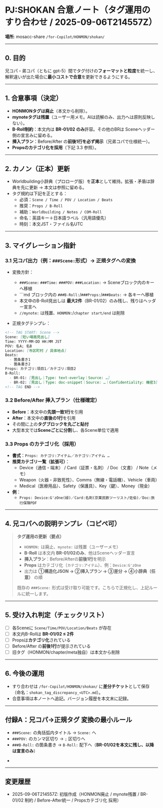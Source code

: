 
# PJ:SHOKAN 合意ノート（タグ運用のすり合わせ / 2025-09-06T214557Z）

**場所**: mosacc-share `/for-Copilot/HONMON/shokan/`

---

## 0. 目的
兄コパ・弟コパ（ともに gpt-5）間でタグ付けの**フォーマットと粒度**を統一し、解釈違いが出た場合に**最小コストで合意**を更新できるようにする。

---

## 1. 合意事項（決定）
- **HONMONタグは廃止**（本文から削除）。
- **mynoteタグは残置**（ユーザー用メモ。AIは読解のみ、出力へは原則反映しない）。
- **B-Roll制約**：本文内は **BR-01/02 のみ**許容。その他のBRは Sceneヘッダー側の宣言みに留める。
- **挿入プラン**：Before/After の**前後1行を必ず掲示**（兄弟コパで仕様統一）。
- **Propsのカテゴリ化を採用**（下記 3.3 参照）。

---

## 2. カノン（正本）更新
- Worldbuilding小辞典（プロローグ版）を**正本**として維持。拡張・矛盾は辞典を先に更新 → 本文は参照に留める。
- タグ規約は下記を正とする：
  - 必須：`Scene / Time / POV / Location / Beats`
  - 推奨：`Props / B-Roll`
  - 補助：`Worldbuilding / Notes / COM-Roll`
  - 命名：英語キー＋日本語ラベル（汎用語優先）
  - 時刻：本文JST・ファイル名UTC

---

## 3. マイグレーション指針
### 3.1 兄コパ出力（例：`###Scene:`形式）→ 正規タグへの変換
- 変換方針：
  - `###Scene:` `###Time:` `###POV:` `###Location:` → Sceneブロック内のキーへ移植
  - ```md ブロック内の `###B-Roll:`/`###Props:`/`###Beats:` → 各キーへ移植
  - 本文中のB-Roll見出しは **最大2件**（BR-01/02）のみ残し、残りはヘッダー宣言へ
  - `//mynote:` は残置、`HONMON:`/`chapter start/end` は削除

- 正規タグテンプレ：
```markdown
<!-- TAG START: Scene -->
Scene: [短い場面見出し]
Time: YYYY-MM-DD HH:MM JST
POV: 名A; 名B
Location: [市区町村 / 具体地点]
Beats:
  - 箇条書き1
  - 箇条書き2
Props: カテゴリ:項目1／カテゴリ:項目2
B-Roll:
  - BR-01: [見出し｜Type: text-overlay｜Source: …]
  - BR-02: [見出し｜Type: doc-snippet｜Source: …｜Confidentiality: 機密3]
<!-- TAG END -->
```

### 3.2 Before/After 挿入プラン（仕様確定）
- **Before**：本文中の**先頭一致1行**を引用
- **After**：本文中の**直後の1行**を引用
- その間に上の**タグブロックを丸ごと貼付**
- 大型本文では**Sceneごとに分割**し、各Scene単位で適用

### 3.3 Props のカテゴリ化（採用）
- **書式**：`Props: カテゴリ:アイテム／カテゴリ:アイテム …`
- **推奨カテゴリ一覧（拡張可）**：
  - Device（通信・端末） / Card（証票・名刺） / Doc（文書） / Note（メモ）
  - Weapon（火器・非致死性）、Comms（無線・電話機）、Vehicle（車両）
  - Medical（医療用品）、Safety（保護具）、Key（鍵）、Money（現金）
- **例**：
  - `Props: Device:G'zOne(緑)／Card:名刺(京葉民鉄ツーリスト/佐伯)／Doc:旅行保険PDF` 

---

## 4. 兄コパへの説明テンプレ（コピペ可）
> **タグ運用の更新（要点）**  
> - `HONMON:` は廃止、`mynote:` は残置（ユーザーメモ）  
> - **B-Roll** は本文内 **BR-01/02のみ**、他はSceneヘッダー宣言  
> - **挿入プラン**：Before/Afterの**前後1行**を明示  
> - **Props** はカテゴリ化（`カテゴリ:アイテム`）、例：`Device:G'zOne`  
> - 出力は **①構造化JSON → ②挿入プラン → ③差分 → ④小辞典（任意）** の順
>
> 既存の `###Scene:` 形式は受け取り可能です。こちらで正規化し、上記ルールに統一します。

---

## 5. 受け入れ判定（チェックリスト）
- [ ] 各Sceneに `Scene/Time/POV/Location/Beats` が存在
- [ ] 本文内B-Rollは **BR-01/02 ≤ 2件**
- [ ] Propsは**カテゴリ化**されている
- [ ] Before/After の**前後1行**が提示されている
- [ ] 旧タグ（HONMON/chapter/meta独自）は本文から削除

---

## 6. 今後の運用
- すり合わせは `/for-Copilot/HONMON/shokan/` に**差分チケット**として保存（命名：`shokan_tag_discrepancy_<UTC>.md`）。
- 合意事項は本ノートへ追記。バージョン履歴を本文末に記録。

---

## 付録A：兄コパ→正規タグ 変換の最小ルール
- `###Scene:` の角括弧内タイトル → `Scene:` へ
- `###POV:` のカンマ区切り → `;` 区切りへ
- `###B-Roll:` の箇条書き → `B-Roll:` 配下へ（**BR-01/02を本文に残し、以降は宣言のみ**）
- ```md ブロックは解除し、各キーへ分配

---

## 変更履歴
- 2025-09-06T214557Z: 初版作成（HONMON廃止 / mynote残置 / BR-01/02 制約 / Before-After統一 / Propsカテゴリ化 採用）

